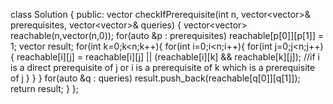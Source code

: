 class Solution {
public:
vector<bool> checkIfPrerequisite(int n, vector<vector<int>>& prerequisites, vector<vector<int>>& queries) {
vector<vector<bool>>  reachable(n,vector<bool>(n,0));
for(auto &p : prerequisites)
reachable[p[0]][p[1]] = 1;
vector<bool> result;
for(int k=0;k<n;k++){
for(int i=0;i<n;i++){
for(int j=0;j<n;j++){
reachable[i][j] = reachable[i][j] || (reachable[i][k] && reachable[k][j]);
//if i is a direct prerequisite of j or i is a prerequisite of k which is a prerequisite of j
}
}
}
for(auto &q : queries)
result.push_back(reachable[q[0]][q[1]]);
return result;
}
};